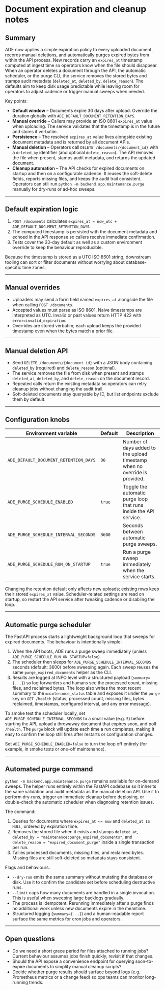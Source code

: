 # Document expiration and cleanup notes

## Summary
ADE now applies a simple expiration policy to every uploaded document, records
manual deletions, and automatically purges expired bytes from within the API
process. New records carry an `expires_at` timestamp computed at ingest time so
operators know when the file should disappear. When an operator deletes a
document through the API, the automatic scheduler, or the purge CLI, the service
removes the stored bytes and stamps audit metadata (`deleted_at`, `deleted_by`,
`delete_reason`). The defaults aim to keep disk usage predictable while leaving
room for operators to adjust cadence or trigger manual sweeps when needed.

Key points:

- **Default window** – Documents expire 30 days after upload. Override the
  duration globally with `ADE_DEFAULT_DOCUMENT_RETENTION_DAYS`.
- **Manual override** – Callers may provide an ISO 8601 `expires_at` value
  when uploading. The service validates that the timestamp is in the future
  and stores it verbatim.
- **Persistence** – The resolved `expires_at` value lives alongside existing
  document metadata and is returned by all document APIs.
- **Manual deletion** – Operators call `DELETE /documents/{document_id}` with
  a `deleted_by` identifier (and optional `delete_reason`). The API removes the
  file when present, stamps audit metadata, and returns the updated document.
- **Cleanup automation** – The API checks for expired documents on startup and
  then on a configurable cadence. It reuses the soft-delete fields, reports
  missing files, and keeps the audit trail consistent. Operators can still run
  `python -m backend.app.maintenance.purge` manually for dry-runs or ad-hoc
  sweeps.

---

## Default expiration logic

1. `POST /documents` calculates `expires_at = now_utc + ADE_DEFAULT_DOCUMENT_RETENTION_DAYS`.
2. The computed timestamp is persisted with the document metadata and echoed
   in the API response so callers receive immediate confirmation.
3. Tests cover the 30-day default as well as a custom environment override to
   keep the behaviour reproducible.

Because the timestamp is stored as a UTC ISO 8601 string, downstream tooling
can sort or filter documents without worrying about database-specific time
zones.

---

## Manual overrides

- Uploaders may send a form field named `expires_at` alongside the file when
  calling `POST /documents`.
- Accepted values must parse as ISO 8601. Naive timestamps are interpreted as
  UTC. Invalid or past values return HTTP 422 with `error=invalid_expiration`.
- Overrides are stored verbatim; each upload keeps the provided timestamp even
  when the bytes match a prior file.

---

## Manual deletion API

- Send `DELETE /documents/{document_id}` with a JSON body containing
  `deleted_by` (required) and `delete_reason` (optional).
- The service removes the file from disk when present and stamps
  `deleted_at`, `deleted_by`, and `delete_reason` on the document record.
- Repeated calls return the existing metadata so operators can retry cleanup
  jobs without changing the audit trail.
- Soft-deleted documents stay queryable by ID, but list endpoints exclude them
  by default.

---

## Configuration knobs

| Environment variable | Default | Description |
|----------------------|---------|-------------|
| `ADE_DEFAULT_DOCUMENT_RETENTION_DAYS` | `30` | Number of days added to the upload timestamp when no override is provided. |
| `ADE_PURGE_SCHEDULE_ENABLED` | `true` | Toggle the automatic purge loop that runs inside the API service. |
| `ADE_PURGE_SCHEDULE_INTERVAL_SECONDS` | `3600` | Seconds between automatic purge sweeps. |
| `ADE_PURGE_SCHEDULE_RUN_ON_STARTUP` | `true` | Run a purge sweep immediately when the service starts. |

Changing the retention default only affects new uploads; existing rows keep
their stored `expires_at` value. Scheduler-related settings are read on startup,
so restart the API service after tweaking cadence or disabling the loop.

---

## Automatic purge scheduler

The FastAPI process starts a lightweight background loop that sweeps for expired
documents. The behaviour is intentionally simple:

1. When the API boots, ADE runs a purge sweep immediately (unless
   `ADE_PURGE_SCHEDULE_RUN_ON_STARTUP=false`).
2. The scheduler then sleeps for `ADE_PURGE_SCHEDULE_INTERVAL_SECONDS` seconds
   (default: 3600) before sweeping again. Each sweep reuses the same
   `purge_expired_documents` helper as the CLI.
3. Results are logged at INFO level with a structured payload (`summary={...}`)
   so log forwarders and humans see the processed count, missing files, and
   reclaimed bytes. The loop also writes the most recent summary to the
   `maintenance_status` table and exposes it under the `purge` key on
   `GET /health` (status, processed count, missing files, bytes reclaimed,
   timestamps, configured interval, and any error message).

To smoke test the scheduler locally, set `ADE_PURGE_SCHEDULE_INTERVAL_SECONDS`
to a small value (e.g. `5`) before starting the API, upload a throwaway document
that expires soon, and poll `/health`. The `purge` block will update each time a
run completes, making it easy to confirm the loop still fires after restarts or
configuration changes.

Set `ADE_PURGE_SCHEDULE_ENABLED=false` to turn the loop off entirely (for
example, in smoke tests or one-off maintenance).

---

## Automated purge command

`python -m backend.app.maintenance.purge` remains available for on-demand
sweeps. The helper runs entirely within the FastAPI codebase so it inherits the
same validation and audit metadata as the manual deletion API. Use it to perform
dry-runs, trigger an immediate cleanup before deploying, or double-check the
automatic scheduler when diagnosing retention issues.

The command:

1. Queries for documents where `expires_at <= now` and `deleted_at IS NULL`,
   ordered by expiration time.
2. Removes the stored file when it exists and stamps `deleted_at`,
   `deleted_by = "maintenance:purge_expired_documents"`, and
   `delete_reason = "expired_document_purge"` inside a single transaction per
   run.
3. Tallies processed documents, missing files, and reclaimed bytes. Missing
   files are still soft-deleted so metadata stays consistent.

Flags and behaviours:

- `--dry-run` emits the same summary without mutating the database or disk. Use
  it to confirm the candidate set before scheduling destructive runs.
- `--limit` caps how many documents are handled in a single invocation. This is
  useful when sweeping large backlogs gradually.
- The process is idempotent. Rerunning immediately after a purge finds no
  additional work unless new documents expire in the meantime.
- Structured logging (`summary={...}`) and a human-readable report surface the
  same metrics for cron jobs and operators.

---

## Open questions

- Do we need a short grace period for files attached to running jobs? Current
  behaviour assumes jobs finish quickly; revisit if that changes.
- Should the API expose a convenience endpoint for querying soon-to-expire
  documents to simplify manual cleanup scripts?
- Decide whether purge results should surface beyond logs (e.g. Prometheus
  metrics or a change feed) so ops teams can monitor long-running trends.
